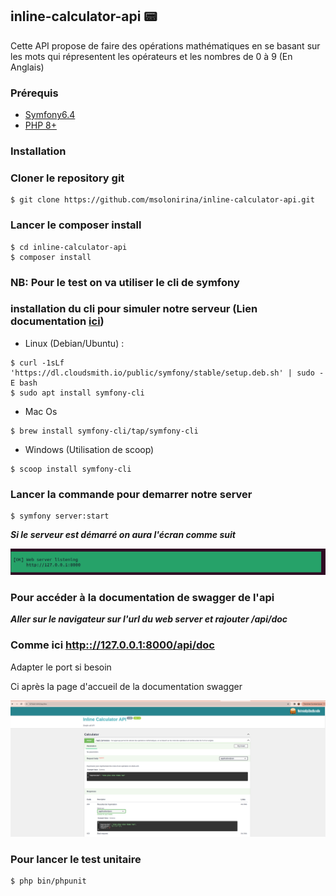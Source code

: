 ## inline-calculator-api 📟

Cette API propose de faire des opérations mathématiques en se basant sur les mots qui répresentent les opérateurs et les nombres de 0 à 9 (En Anglais)

### Prérequis

 - [Symfony6.4](https://symfony.com/doc/6.4/setup.html)
 - [PHP 8+](https://docs.docker.com/compose/install)

### Installation

### Cloner le repository git

```
$ git clone https://github.com/msolonirina/inline-calculator-api.git 
```

### Lancer le composer install

```
$ cd inline-calculator-api
$ composer install 
```

### NB: Pour le test on va utiliser le cli de symfony
### installation du cli pour simuler notre serveur (Lien documentation [ici](https://symfony.com/download))

 - Linux (Debian/Ubuntu) :

 ```
 $ curl -1sLf 'https://dl.cloudsmith.io/public/symfony/stable/setup.deb.sh' | sudo -E bash
 $ sudo apt install symfony-cli
 ```

 - Mac Os
 ```
 $ brew install symfony-cli/tap/symfony-cli
 ```

 - Windows (Utilisation de scoop)
 ```
 $ scoop install symfony-cli
 ```

### Lancer la commande pour demarrer notre server
```
$ symfony server:start
```

***Si le serveur est démarré on aura l'écran comme suit***

![Display server-start](screenshots/server-start.png)

### Pour accéder à la documentation de swagger de l'api 

***Aller sur le navigateur sur l'url du web server et rajouter /api/doc***

### Comme ici [http:://127.0.0.1:8000/api/doc](http:://127.0.0.1:8000/api/doc)

Adapter le port si besoin 

Ci après la page d'accueil de la documentation swagger

![Display swagger](screenshots/swagger.png)

### Pour lancer le test unitaire 
```
$ php bin/phpunit
```